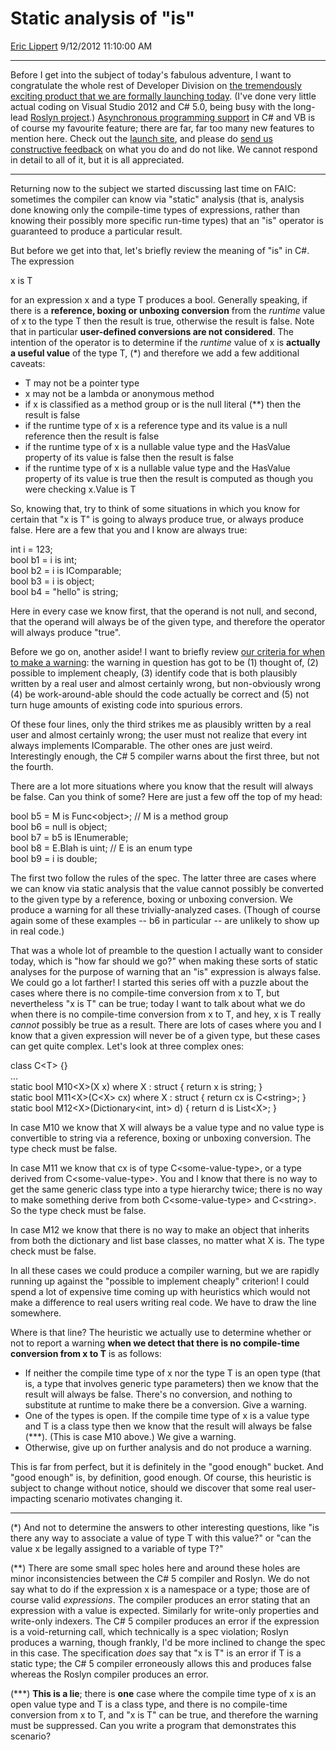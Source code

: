 <div id="page">

# Static analysis of "is"

[Eric Lippert](https://social.msdn.microsoft.com/profile/Eric%20Lippert) 9/12/2012 11:10:00 AM

-----

<div id="content">

<div class="mine">

Before I get into the subject of today's fabulous adventure, I want to congratulate the whole rest of Developer Division on [the tremendously exciting product that we are formally launching today](http://blogs.msdn.com/b/somasegar/archive/2012/09/12/visual-studio-2012-and-net-4-5-launch.aspx). (I've done very little actual coding on Visual Studio 2012 and C\# 5.0, being busy with the long-lead [Roslyn project](http://msdn.microsoft.com/roslyn).) [Asynchronous programming support](http://blogs.msdn.com/b/ericlippert/archive/tags/async/) in C\# and VB is of course my favourite feature; there are far, far too many new features to mention here. Check out the [launch site](http://www.visualstudiolaunch.com), and please do [send us constructive feedback](http://connect.microsoft.com/) on what you do and do not like. We cannot respond in detail to all of it, but it is all appreciated.

-----

Returning now to the subject we started discussing last time on FAIC: sometimes the compiler can know via "static" analysis (that is, analysis done knowing only the compile-time types of expressions, rather than knowing their possibly more specific run-time types) that an "is" operator is guaranteed to produce a particular result.

But before we get into that, let's briefly review the meaning of "is" in C\#. The expression

x is T

for an expression x and a type T produces a bool. Generally speaking, if there is a **reference, boxing or unboxing conversion** from the *runtime* value of x to the type T then the result is true, otherwise the result is false. Note that in particular **user-defined conversions are not considered**. The intention of the operator is to determine if the *runtime* value of x is **actually a useful value** of the type T, (\*) and therefore we add a few additional caveats:

  - T may not be a pointer type
  - x may not be a lambda or anonymous method
  - if x is classified as a method group or is the null literal (\*\*) then the result is false
  - if the runtime type of x is a reference type and its value is a null reference then the result is false
  - if the runtime type of x is a nullable value type and the HasValue property of its value is false then the result is false
  - if the runtime type of x is a nullable value type and the HasValue property of its value is true then the result is computed as though you were checking x.Value is T

So, knowing that, try to think of some situations in which you know for certain that "x is T" is going to always produce true, or always produce false. Here are a few that you and I know are always true:

int i = 123;  
bool b1 = i is int;  
bool b2 = i is IComparable;  
bool b3 = i is object;  
bool b4 = "hello" is string;

Here in every case we know first, that the operand is not null, and second, that the operand will always be of the given type, and therefore the operator will always produce "true".

Before we go on, another aside\! I want to briefly review [our criteria for when to make a warning](http://blogs.msdn.com/b/ericlippert/archive/2011/03/03/danger-will-robinson.aspx): the warning in question has got to be (1) thought of, (2) possible to implement cheaply, (3) identify code that is both plausibly written by a real user and almost certainly wrong, but non-obviously wrong (4) be work-around-able should the code actually be correct and (5) not turn huge amounts of existing code into spurious errors.

Of these four lines, only the third strikes me as plausibly written by a real user and almost certainly wrong; the user must not realize that every int always implements IComparable. The other ones are just weird. Interestingly enough, the C\# 5 compiler warns about the first three, but not the fourth.

There are a lot more situations where you know that the result will always be false. Can you think of some? Here are just a few off the top of my head:

bool b5 = M is Func\<object\>; // M is a method group  
bool b6 = null is object;  
bool b7 = b5 is IEnumerable;  
bool b8 = E.Blah is uint; // E is an enum type  
bool b9 = i is double;

The first two follow the rules of the spec. The latter three are cases where we can know via static analysis that the value cannot possibly be converted to the given type by a reference, boxing or unboxing conversion. We produce a warning for all these trivially-analyzed cases. (Though of course again some of these examples -- b6 in particular -- are unlikely to show up in real code.)

That was a whole lot of preamble to the question I actually want to consider today, which is "how far should we go?" when making these sorts of static analyses for the purpose of warning that an "is" expression is always false. We could go a lot farther\! I started this series off with a puzzle about the cases where there is no compile-time conversion from x to T, but nevertheless "x is T" can be true; today I want to talk about what we do when there is no compile-time conversion from x to T, and hey, x is T really *cannot* possibly be true as a result. There are lots of cases where you and I know that a given expression will never be of a given type, but these cases can get quite complex. Let's look at three complex ones:

class C\<T\> {}  
...  
static bool M10\<X\>(X x) where X : struct { return x is string; }  
static bool M11\<X\>(C\<X\> cx) where X : struct { return cx is C\<string\>; }  
static bool M12\<X\>(Dictionary\<int, int\> d) { return d is List\<X\>; }

In case M10 we know that X will always be a value type and no value type is convertible to string via a reference, boxing or unboxing conversion. The type check must be false.

In case M11 we know that cx is of type C\<some-value-type\>, or a type derived from C\<some-value-type\>. You and I know that there is no way to get the same generic class type into a type hierarchy twice; there is no way to make something derive from both C\<some-value-type\> and C\<string\>. So the type check must be false.

In case M12 we know that there is no way to make an object that inherits from both the dictionary and list base classes, no matter what X is. The type check must be false.

In all these cases we could produce a compiler warning, but we are rapidly running up against the "possible to implement cheaply" criterion\! I could spend a lot of expensive time coming up with heuristics which would not make a difference to real users writing real code. We have to draw the line somewhere.

Where is that line? The heuristic we actually use to determine whether or not to report a warning **when we detect that there is no compile-time conversion from x to T** is as follows:

  - If neither the compile time type of x nor the type T is an open type (that is, a type that involves generic type parameters) then we know that the result will always be false. There's no conversion, and nothing to substitute at runtime to make there be a conversion. Give a warning.
  - One of the types is open. If the compile time type of x is a value type and T is a class type then we know that the result will always be false (\*\*\*). (This is case M10 above.) We give a warning.
  - Otherwise, give up on further analysis and do not produce a warning.

This is far from perfect, but it is definitely in the "good enough" bucket. And "good enough" is, by definition, good enough. Of course, this heuristic is subject to change without notice, should we discover that some real user-impacting scenario motivates changing it.

-----

(\*) And not to determine the answers to other interesting questions, like "is there any way to associate a value of type T with this value?" or "can the value x be legally assigned to a variable of type T?"

(\*\*) There are some small spec holes here and around these holes are minor inconsistencies between the C\# 5 compiler and Roslyn. We do not say what to do if the expression x is a namespace or a type; those are of course valid *expressions*. The compiler produces an error stating that an expression with a value is expected. Similarly for write-only properties and write-only indexers. The C\# 5 compiler produces an error if the expression is a void-returning call, which technically is a spec violation; Roslyn produces a warning, though frankly, I'd be more inclined to change the spec in this case. The specification *does* say that "x is T" is an error if T is a static type; the C\# 5 compiler erroneously allows this and produces false whereas the Roslyn compiler produces an error.

(\*\*\*) **This is a lie**; there is **one** case where the compile time type of x is an open value type and T is a class type, and there is no compile-time conversion from x to T, and "x is T" can be true, and therefore the warning must be suppressed. Can you write a program that demonstrates this scenario?

</div>

</div>

</div>

